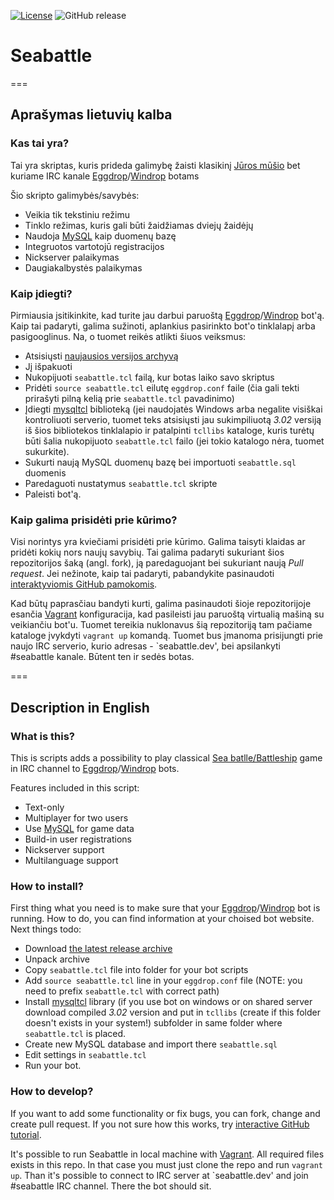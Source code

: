 [![License](https://img.shields.io/github/license/MekDrop/eggdrop-scripts-seabattle-game.svg?maxAge=2592000)](License.txt) ![GitHub release](https://img.shields.io/github/release/MekDrop/eggdrop-scripts-seabattle-game.svg?maxAge=2592000)
# Seabattle

===

## Aprašymas lietuvių kalba

### Kas tai yra?

Tai yra skriptas, kuris prideda galimybę žaisti klasikinį [Jūros mūšio](https://en.wikipedia.org/wiki/Battleship_(game)) bet kuriame IRC kanale [Eggdrop](http://www.eggheads.org)/[Windrop](http://windrop.sourceforge.net) botams

Šio skripto galimybės/savybės:
 * Veikia tik tekstiniu režimu
 * Tinklo režimas, kuris gali būti žaidžiamas dviejų žaidėjų
 * Naudoja [MySQL](http://mysql.org) kaip duomenų bazę
 * Integruotos vartotojū registracijos
 * Nickserver palaikymas
 * Daugiakalbystės palaikymas
 
### Kaip įdiegti?

Pirmiausia įsitikinkite, kad turite jau darbui paruoštą [Eggdrop](http://www.eggheads.org)/[Windrop](http://windrop.sourceforge.net) bot'ą. Kaip tai padaryti, galima sužinoti, aplankius pasirinkto bot'o tinklalapį arba pasigooglinus. Na, o tuomet reikės atlikti šiuos veiksmus:
 * Atsisiųsti [naujausios versijos archyvą](https://github.com/MekDrop/eggdrop-scripts-seabattle-game/releases/latest)
 * Jį išpakuoti 
 * Nukopijuoti `seabattle.tcl` failą, kur botas laiko savo skriptus
 * Pridėti `source seabattle.tcl` eilutę `eggdrop.conf` faile (čia gali tekti prirašyti pilną kelią prie `seabattle.tcl` pavadinimo)
 * Įdiegti [mysqltcl](http://www.xdobry.de/mysqltcl/) biblioteką (jei naudojatės Windows arba negalite visiškai kontroliuoti serverio, tuomet teks atsisiųsti jau sukimpiliuotą *3.02* versiją iš šios bibliotekos tinklalapio ir patalpinti `tcllibs` kataloge, kuris turėtų būti šalia nukopijuoto `seabattle.tcl` failo (jei tokio katalogo nėra, tuomet sukurkite).
 * Sukurti naują MySQL duomenų bazę bei importuoti `seabattle.sql` duomenis
 * Paredaguoti nustatymus `seabattle.tcl` skripte
 * Paleisti bot'ą. 
 
### Kaip galima prisidėti prie kūrimo?

Visi norintys yra kviečiami prisidėti prie kūrimo. Galima taisyti klaidas ar pridėti kokių nors naujų savybių. Tai galima padaryti sukuriant šios repozitorijos šaką (angl. fork), ją paredaguojant bei sukuriant naują *Pull request*. Jei nežinote, kaip tai padaryti, pabandykite pasinaudoti [interaktyviomis GitHub pamokomis](https://try.github.io/).

Kad būtų paprasčiau bandyti kurti, galima pasinaudoti šioje repozitorijoje esančia [Vagrant](http://vagrantup.com) konfiguracija, kad pasileisti jau paruoštą virtualią mašiną su veikiančiu bot'u. Tuomet tereikia nuklonavus šią repozitoriją tam pačiame kataloge įvykdyti `vagrant up` komandą. Tuomet bus įmanoma prisijungti prie naujo IRC serverio, kurio adresas - `seabattle.dev', bei apsilankyti  #seabattle kanale. Būtent ten ir sedės botas.

===

## Description in English

### What is this?

This is scripts adds a possibility to play classical [Sea batlle/Battleship](https://en.wikipedia.org/wiki/Battleship_(game)) game in IRC channel to [Eggdrop](http://www.eggheads.org)/[Windrop](http://windrop.sourceforge.net) bots.

Features included in this script:
 * Text-only
 * Multiplayer for two users
 * Use [MySQL](http://mysql.org) for game data
 * Build-in user registrations
 * Nickserver support
 * Multilanguage support
 
### How to install?

First thing what you need is to make sure that your [Eggdrop](http://www.eggheads.org)/[Windrop](http://windrop.sourceforge.net) bot is running. How to do, you can find information at your choised bot website. Next things todo:
 * Download [the latest release archive](https://github.com/MekDrop/eggdrop-scripts-seabattle-game/releases/latest)
 * Unpack archive 
 * Copy `seabattle.tcl` file into folder for your bot scripts
 * Add `source seabattle.tcl` line in your `eggdrop.conf` file (NOTE: you need to prefix `seabattle.tcl` with correct path)
 * Install [mysqltcl](http://www.xdobry.de/mysqltcl/) library (if you use bot on windows or on shared server download compiled *3.02* version and put in `tcllibs` (create if this folder doesn't exists in your system!) subfolder in same folder where `seabattle.tcl` is placed.
 * Create new MySQL database and import there `seabattle.sql` 
 * Edit settings in `seabattle.tcl`
 * Run your bot. 
 
### How to develop?

If you want to add some functionality or fix bugs, you can fork, change and create pull request. If you not sure how this works, try   [interactive GitHub tutorial](https://try.github.io/).

It's possible to run Seabattle in local machine with [Vagrant](http://vagrantup.com). All required files exists in this repo. In that case you must just clone the repo and run `vagrant up`. Than it's possible to connect to IRC server at `seabattle.dev' and join #seabattle IRC channel. There the bot should sit.
